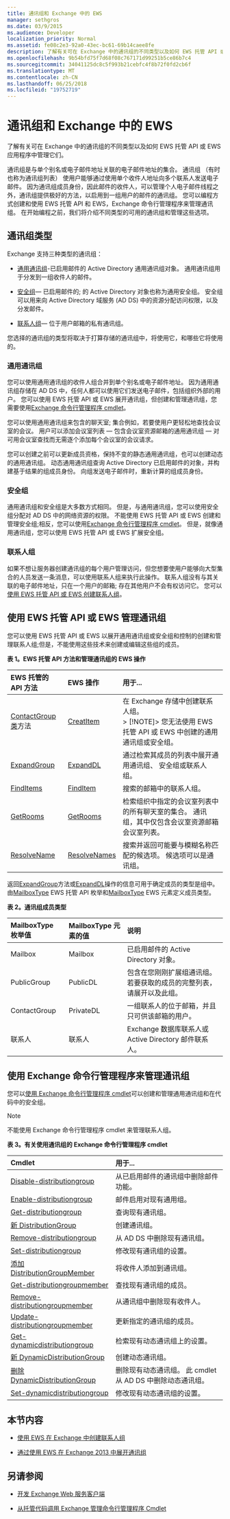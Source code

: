 ```yaml
---
title: 通讯组和 Exchange 中的 EWS
manager: sethgros
ms.date: 03/9/2015
ms.audience: Developer
localization_priority: Normal
ms.assetid: fe08c2e3-92a0-43ec-bc61-69b14caee8fe
description: 了解有关可在 Exchange 中的通讯组的不同类型以及如何 EWS 托管 API 或 EWS 应用程序中管理它们。
ms.openlocfilehash: 9b54bfd75f7d68f08c767171d99251b5ce86b7c4
ms.sourcegitcommit: 34041125dc8c5f993b21cebfc4f8b72f0fd2cb6f
ms.translationtype: MT
ms.contentlocale: zh-CN
ms.lasthandoff: 06/25/2018
ms.locfileid: "19752719"
---
```

# <a name="distribution-groups-and-ews-in-exchange"></a>通讯组和 Exchange 中的 EWS

了解有关可在 Exchange 中的通讯组的不同类型以及如何 EWS 托管 API 或 EWS 应用程序中管理它们。
  
通讯组是与单个别名或电子邮件地址关联的电子邮件地址的集合。 通讯组 （有时也称为通讯组列表） 使用户能够通过使用单个收件人地址向多个联系人发送电子邮件。 因为通讯组成员身份，因此邮件的收件人，可以管理个人电子邮件线程之外，通讯组提供极好的方法，以启用到一组用户的邮件的通讯组。 您可以编程方式创建和使用 EWS 托管 API 和 EWS，Exchange 命令行管理程序来管理通讯组。 在开始编程之前，我们将介绍不同类型的可用的通讯组和管理这些选项。
  
## <a name="types-of-distribution-groups"></a>通讯组类型

Exchange 支持三种类型的通讯组：
  
- [通用通讯组](distribution-groups-and-ews-in-exchange.md#bk_DistributionGroup)-已启用邮件的 Active Directory 通用通讯组对象。 通用通讯组用于分发到一组收件人的邮件。 
    
- [安全组](distribution-groups-and-ews-in-exchange.md#bk_SecurityGroup)— 已启用邮件的; 的 Active Directory 对象也称为通用安全组。 安全组可以用来向 Active Directory 域服务 (AD DS) 中的资源分配访问权限，以及分发邮件。 
    
- [联系人组](distribution-groups-and-ews-in-exchange.md#bk_ContactGroup)— 位于用户邮箱的私有通讯组。 
    
您选择的通讯组的类型将取决于打算存储的通讯组中，将使用它，和哪些它将使用的。
  
### <a name="universal-distribution-groups"></a>通用通讯组
<a name="bk_DistributionGroup"> </a>

您可以使用通用通讯组的收件人组合并到单个别名或电子邮件地址。 因为通用通讯组存储在 AD DS 中，任何人都可以使用它们发送电子邮件，包括组织外部的用户。 您可以使用 EWS 托管 API 或 EWS 展开通讯组，但创建和管理通讯组，您需要使用[Exchange 命令行管理程序 cmdlet](#bk_UsingEMS)。
  
您可以使用通用通讯组来包含的聊天室; 集合例如，若要使用户更轻松地查找会议室的会议。 用户可以添加会议室列表 — 包含会议室资源邮箱的通用通讯组 — 对可用会议室查找而无需逐个添加每个会议室的会议请求。
  
您可以创建之前可以更新成员资格，保持不变的静态通用通讯组，也可以创建动态的通用通讯组。 动态通用通讯组查询 Active Directory 已启用邮件的对象，并构建基于结果的组成员身份。 向组发送电子邮件时，重新计算的组成员身份。 
  
### <a name="security-groups"></a>安全组
<a name="bk_SecurityGroup"> </a>

通用通讯组和安全组是大多数方式相同。 但是，与通用通讯组，您可以使用安全组分配对 AD DS 中的网络资源的权限。 不能使用 EWS 托管 API 或 EWS 创建和管理安全组;相反，您可以使用[Exchange 命令行管理程序 cmdlet](#bk_UsingEMS)。 但是，就像通用通讯组，您可以使用 EWS 托管 API 或 EWS 扩展安全组。
  
### <a name="contact-groups"></a>联系人组
<a name="bk_ContactGroup"> </a>

如果不想让服务器创建通讯组的每个用户管理访问，但您想要使用户能够向大型集合的人员发送一条消息，可以使用联系人组来执行此操作。 联系人组没有与其关联的电子邮件地址，只在一个用户的邮箱; 存在其他用户不会有权访问它。 您可以[使用 EWS 托管 API 或 EWS 创建联系人组](how-to-create-contact-groups-by-using-ews-in-exchange.md)。
  
## <a name="managing-distribution-groups-by-using-the-ews-managed-api-or-ews"></a>使用 EWS 托管 API 或 EWS 管理通讯组

您可以使用 EWS 托管 API 或 EWS 以展开通用通讯组或安全组和控制的创建和管理联系人组;但是，不能使用这些技术来创建或编辑这些组的成员。 
  
**表 1。EWS 托管 API 方法和管理通讯组的 EWS 操作**

|**EWS 托管的 API 方法**|**EWS 操作**|**用于...**|
|:-----|:-----|:-----|
|[ContactGroup 类](http://msdn.microsoft.com/en-us/library/office/microsoft.exchange.webservices.data.contactgroup%28v=exchg.80%29.aspx)方法  <br/> |[CreatItem](http://msdn.microsoft.com/library/78a52120-f1d0-4ed7-8748-436e554f75b6%28Office.15%29.aspx) <br/> |在 Exchange 存储中创建联系人组。  <br/> > [!NOTE]> 您无法使用 EWS 托管 API 或 EWS 中创建的通用通讯组或安全组。           |
|[ExpandGroup](http://msdn.microsoft.com/en-us/library/office/microsoft.exchange.webservices.data.exchangeservice.expandgroup%28v=exchg.80%29.aspx) <br/> |[ExpandDL](http://msdn.microsoft.com/library/1f7837e7-9eff-4e10-9577-c40f7ed6af94%28Office.15%29.aspx) <br/> |通过检索其成员的列表中展开通用通讯组、 安全组或联系人组。  <br/> |
|[FindItems](http://msdn.microsoft.com/en-us/library/office/microsoft.exchange.webservices.data.exchangeservice.finditems%28v=exchg.80%29.aspx) <br/> |[FindItem](http://msdn.microsoft.com/library/ebad6aae-16e7-44de-ae63-a95b24539729%28Office.15%29.aspx) <br/> |搜索的邮箱中的联系人组。  <br/> |
|[GetRooms](http://msdn.microsoft.com/en-us/library/office/microsoft.exchange.webservices.data.exchangeservice.getrooms%28v=exchg.80%29.aspx) <br/> |[GetRooms](http://msdn.microsoft.com/library/5501ddc0-3bfa-4da6-8e15-4223ca5499a3%28Office.15%29.aspx) <br/> |检索组织中指定的会议室列表中的所有聊天室的集合。 通讯组，其中仅包含会议室资源邮箱会议室列表。  <br/> |
|[ResolveName](http://msdn.microsoft.com/en-us/library/office/microsoft.exchange.webservices.data.exchangeservice.resolvename%28v=exchg.80%29.aspx) <br/> |[ResolveNames](http://msdn.microsoft.com/library/6b4eb4b3-9ad6-4804-a09f-7e20cfea4dbb%28Office.15%29.aspx) <br/> |搜索并返回可能要与模糊名称匹配的候选项。 候选项可以是通讯组。  <br/> |
   
返回[ExpandGroup](http://msdn.microsoft.com/en-us/library/office/microsoft.exchange.webservices.data.exchangeservice.expandgroup%28v=exchg.80%29.aspx)方法或[ExpandDL](http://msdn.microsoft.com/library/1f7837e7-9eff-4e10-9577-c40f7ed6af94%28Office.15%29.aspx)操作的信息可用于确定成员的类型是组中。 由[MailboxType](http://msdn.microsoft.com/en-us/library/office/microsoft.exchange.webservices.data.mailboxtype%28v=exchg.80%29.aspx) EWS 托管 API 枚举和[MailboxType](http://msdn.microsoft.com/library/696e5fdb-d8c5-40f0-9e79-885eae65dfa4%28Office.15%29.aspx) EWS 元素定义成员类型。 
  
**表 2。通讯组成员类型**

|**MailboxType 枚举值**|**MailboxType 元素的值**|**说明**|
|:-----|:-----|:-----|
|Mailbox  <br/> |Mailbox  <br/> |已启用邮件的 Active Directory 对象。  <br/> |
|PublicGroup  <br/> |PublicDL  <br/> |包含在您刚刚扩展组通讯组。 若要获取的成员的完整列表，请展开以及此组。  <br/> |
|ContactGroup  <br/> |PrivateDL  <br/> |一组联系人的位于邮箱，并且只可供该邮箱的用户。  <br/> |
|联系人  <br/> |联系人  <br/> |Exchange 数据库联系人或 Active Directory 邮件联系人。  <br/> |
   
## <a name="managing-distribution-groups-by-using-the-exchange-management-shell"></a>使用 Exchange 命令行管理程序来管理通讯组
<a name="bk_UsingEMS"> </a>

您可以[使用 Exchange 命令行管理程序 cmdlet](http://msdn.microsoft.com/en-us/library/ff326159%28v=exchg.140%29.aspx)可以创建和管理通用通讯组和在代码中的安全组。 
  
> [!NOTE]
> 不能使用 Exchange 命令行管理程序 cmdlet 来管理联系人组。 
  
**表 3。有关使用通讯组的 Exchange 命令行管理程序 cmdlet**

|**Cmdlet**|**用于...**|
|:-----|:-----|
|[Disable-distributiongroup](http://technet.microsoft.com/en-us/library/aa997942%28v=exchg.150%29.aspx) <br/> |从已启用邮件的通讯组中删除邮件功能。  <br/> |
|[Enable-distributiongroup](http://technet.microsoft.com/en-us/library/aa998916%28v=exchg.150%29.aspx) <br/> |邮件启用对现有通用组。  <br/> |
|[Get-distributiongroup](http://technet.microsoft.com/en-us/library/bb124755%28v=exchg.150%29.aspx) <br/> |查询现有通讯组。  <br/> |
|[新 DistributionGroup](http://technet.microsoft.com/en-us/library/aa998856%28v=exchg.150%29.aspx) <br/> |创建通讯组。  <br/> |
|[Remove-distributiongroup](http://technet.microsoft.com/en-us/library/aa997627%28v=exchg.150%29.aspx) <br/> |从 AD DS 中删除现有通讯组。  <br/> |
|[Set-distributiongroup](http://technet.microsoft.com/en-us/library/bb124955%28v=exchg.150%29.aspx) <br/> |修改现有通讯组的设置。  <br/> |
|[添加 DistributionGroupMember](http://technet.microsoft.com/en-us/library/bb124340%28v=exchg.150%29.aspx) <br/> |将收件人添加到通讯组。  <br/> |
|[Get-distributiongroupmember](http://technet.microsoft.com/en-us/library/aa996367%28v=exchg.150%29.aspx) <br/> |查找现有通讯组的成员。  <br/> |
|[Remove-distributiongroupmember](http://technet.microsoft.com/en-us/library/aa998016%28v=exchg.150%29.aspx) <br/> |从通讯组中删除现有收件人。  <br/> |
|[Update-distributiongroupmember](http://technet.microsoft.com/en-us/library/dd335049%28v=exchg.150%29.aspx) <br/> |更新指定的通讯组的成员。  <br/> |
|[Get-dynamicdistributiongroup](http://technet.microsoft.com/en-us/library/bb124762%28v=exchg.150%29.aspx) <br/> |检索现有动态通讯组上的设置。  <br/> |
|[新 DynamicDistributionGroup](http://technet.microsoft.com/en-us/library/bb125127%28v=exchg.150%29.aspx) <br/> |创建动态通讯组。  <br/> |
|[删除 DynamicDistributionGroup](http://technet.microsoft.com/en-us/library/bb125038%28v=exchg.150%29.aspx) <br/> |删除现有动态通讯组。 此 cmdlet 从 AD DS 中删除动态通讯组。  <br/> |
|[Set-dynamicdistributiongroup](http://technet.microsoft.com/en-us/library/bb123796%28v=exchg.150%29.aspx) <br/> |修改现有动态通讯组的设置。  <br/> |
   
## <a name="in-this-section"></a>本节内容
<a name="bk_UsingEMS"> </a>

- [使用 EWS 在 Exchange 中创建联系人组](how-to-create-contact-groups-by-using-ews-in-exchange.md)
    
- [通过使用 EWS 在 Exchange 2013 中展开通讯组](how-to-expand-distribution-groups-by-using-ews-in-exchange-2013.md)
    
## <a name="see-also"></a>另请参阅


- [开发 Exchange Web 服务客户端](develop-web-service-clients-for-exchange.md)
    
- [从托管代码调用 Exchange 管理命令行管理程序 Cmdlet](http://msdn.microsoft.com/en-us/library/ff326159%28v=exchg.140%29.aspx)
    

